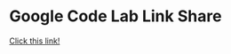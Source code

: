# Google Code Lab Link Share
[Click this link!](https://colab.research.google.com/drive/15eslU-kIR6pMIghJF_YUzUFYdiwBO-Mv?usp=sharing)
